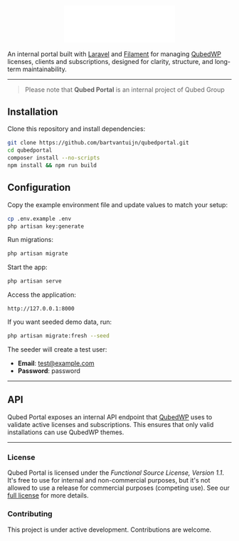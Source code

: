<p align="center">
    <img src="public/images/logo.svg" width="250" alt="Qubed Logo">
</p>

An internal portal built with [Laravel][laravel] and [Filament][filament] for managing [QubedWP][qubedwp] licenses, clients and subscriptions, designed for clarity, structure, and long-term maintainability.

---

> Please note that **Qubed Portal** is an internal project of Qubed Group

## Installation

Clone this repository and install dependencies:

```bash
git clone https://github.com/bartvantuijn/qubedportal.git
cd qubedportal
composer install --no-scripts
npm install && npm run build
```

## Configuration

Copy the example environment file and update values to match your setup:

```bash
cp .env.example .env
php artisan key:generate
```

Run migrations:

```bash
php artisan migrate
```

Start the app:

```bash
php artisan serve
```

Access the application:

```
http://127.0.0.1:8000
```

If you want seeded demo data, run:

```bash
php artisan migrate:fresh --seed
```

The seeder will create a test user:

- **Email**: test@example.com
- **Password**: password

---

## API

Qubed Portal exposes an internal API endpoint that [QubedWP][qubedwp] uses to validate active licenses and subscriptions.
This ensures that only valid installations can use QubedWP themes.

---

### License

Qubed Portal is licensed under the _Functional Source License, Version 1.1_. It's free to use for
internal and non-commercial purposes, but it's not allowed to use a release for commercial purposes (competing use). See our [full license][license] for more details.

### Contributing

This project is under active development. Contributions are welcome.

[laravel]: https://laravel.com
[filament]: https://filamentphp.com
[qubedwp]: https://github.com/bartvantuijn/qubedwp
[license]: LICENSE.md
